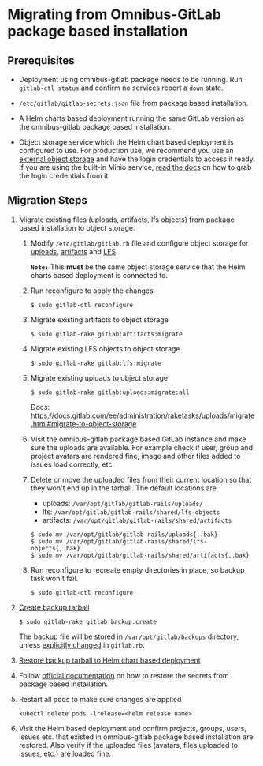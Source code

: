 # Migrating from Omnibus-GitLab package based installation

## Prerequisites

* Deployment using omnibus-gitlab package needs to be running. Run `gitlab-ctl
  status` and confirm no services report a `down` state.

* `/etc/gitlab/gitlab-secrets.json` file from package based installation.

* A Helm charts based deployment running the same GitLab version as the
  omnibus-gitlab package based installation.

* Object storage service which the Helm chart based deployment is configured to
  use. For production use, we recommend you use an [external object storage] and
  have the login credentials to access it ready. If you are using the built-in
  Minio service, [read the docs](minio.md) on how to grab the login credentials
  from it.

## Migration Steps

1. Migrate existing files (uploads, artifacts, lfs objects) from package based
   installation to object storage.
    1. Modify `/etc/gitlab/gitlab.rb` file and configure object storage for
       [uploads](https://docs.gitlab.com/ee/administration/uploads.html#s3-compatible-connection-settings),
       [artifacts](https://docs.gitlab.com/ee/administration/job_artifacts.html#s3-compatible-connection-settings)
       and
       [LFS](https://docs.gitlab.com/ee/workflow/lfs/lfs_administration.html#s3-for-omnibus-installations).

       **`Note:`** This **must** be the same object storage service that the
       Helm charts based deployment is connected to.

    1. Run reconfigure to apply the changes
        ```
        $ sudo gitlab-ctl reconfigure
        ```

    1. Migrate existing artifacts to object storage
        ```
        $ sudo gitlab-rake gitlab:artifacts:migrate
        ```

    1. Migrate existing LFS objects to object storage
        ```
        $ sudo gitlab-rake gitlab:lfs:migrate
        ```

    1. Migrate existing uploads to object storage
        ```
        $ sudo gitlab-rake gitlab:uploads:migrate:all
        ```        
        Docs: https://docs.gitlab.com/ee/administration/raketasks/uploads/migrate.html#migrate-to-object-storage

    1. Visit the omnibus-gitlab package based GitLab instance and make sure the
       uploads are available. For example check if user, group and project
       avatars are rendered fine, image and other files added to issues load
       correctly, etc.

    1. Delete or move the uploaded files from their current location so that
       they won't end up in the tarball. The default locations are
        * uploads: `/var/opt/gitlab/gitlab-rails/uploads/`
        * lfs: `/var/opt/gitlab/gitlab-rails/shared/lfs-objects`
        * artifacts: `/var/opt/gitlab/gitlab-rails/shared/artifacts`

        ```
        $ sudo mv /var/opt/gitlab/gitlab-rails/uploads{,.bak}
        $ sudo mv /var/opt/gitlab/gitlab-rails/shared/lfs-objects{,.bak}
        $ sudo mv /var/opt/gitlab/gitlab-rails/shared/artifacts{,.bak}
        ```

    1. Run reconfigure to recreate empty directories in place, so backup task
       won't fail.
        ```
        $ sudo gitlab-ctl reconfigure
        ```

1. [Create backup tarball](https://docs.gitlab.com/ee/raketasks/backup_restore.html#creating-a-backup-of-the-gitlab-system)
    ```
    $ sudo gitlab-rake gitlab:backup:create
    ```
   The backup file will be stored in `/var/opt/gitlab/backups` directory, unless
   [explicitly changed](https://docs.gitlab.com/omnibus/settings/backups.html#manually-manage-backup-directory)
   in `gitlab.rb`.

1. [Restore backup tarball to Helm chart based deployment](../..//backup-restore/restore.md)

1. Follow [official documentation](../../backup-restore/restore.md#restoring-the-secrets)
   on how to restore the secrets from package based installation.

1. Restart all pods to make sure changes are applied
    ```
    kubectl delete pods -lrelease=<helm release name>
    ```

1. Visit the Helm based deployment and confirm projects, groups, users, issues
   etc. that existed in omnibus-gitlab package based installation are restored.
   Also verify if the uploaded files (avatars, files uploaded to issues, etc.)
   are loaded fine.

[external object storage]: ../../advanced/external-object-storage/README.md
